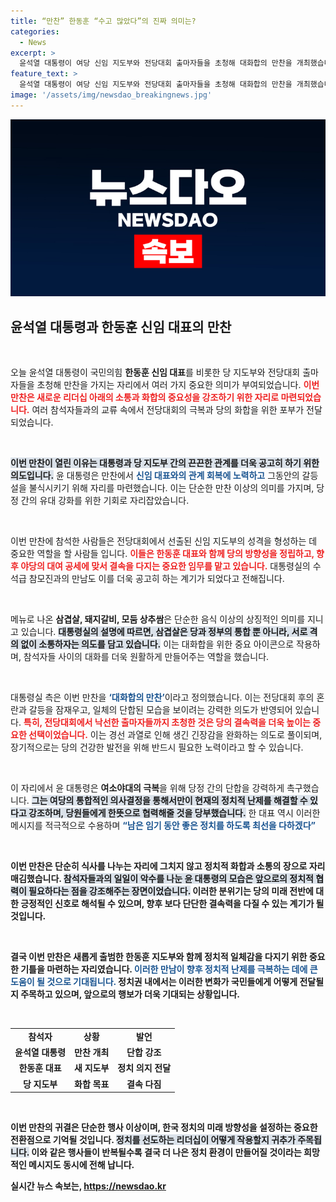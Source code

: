```yaml
---
title: “만찬” 한동훈 “수고 많았다”의 진짜 의미는?
categories:
  - News
excerpt: >
  윤석열 대통령이 여당 신임 지도부와 전당대회 출마자들을 초청해 대화합의 만찬을 개최했습니다. 삼겹살과 갈비로 소통의 장을 마련한 이번 만찬은 당내 갈등 해소와 화합의 의지를 다짐하는 자리로 주목받고 있습니다.
feature_text: >
  윤석열 대통령이 여당 신임 지도부와 전당대회 출마자들을 초청해 대화합의 만찬을 개최했습니다. 삼겹살과 갈비로 소통의 장을 마련한 이번 만찬은 당내 갈등 해소와 화합의 의지를 다짐하는 자리로 주목받고 있습니다.
image: '/assets/img/newsdao_breakingnews.jpg'
---
```


<p><img src="/assets/img/newsdao_breakingnews.jpg" alt="ontimetimes 속보" /></p>

<h2 data-ke-size="size26">윤석열 대통령과 한동훈 신임 대표의 만찬</h2>

<p data-ke-size="size16">&nbsp;</p>

<p>오늘 윤석열 대통령이 국민의힘 <b>한동훈 신임 대표</b>를 비롯한 당 지도부와 전당대회 출마자들을 초청해 만찬을 가지는 자리에서 여러 가지 중요한 의미가 부여되었습니다. <b><span style="color: #ee2323;">이번 만찬은 새로운 리더십 아래의 소통과 화합의 중요성을 강조하기 위한 자리로 마련되었습니다.</span></b> 여러 참석자들과의 교류 속에서 전당대회의 극복과 당의 화합을 위한 포부가 전달되었습니다. </p>

<p data-ke-size="size16">&nbsp;</p>

<p><b><span style="background-color: #21538527;">이번 만찬이 열린 이유는 대통령과 당 지도부 간의 끈끈한 관계를 더욱 공고히 하기 위한 의도입니다.</span></b> 윤 대통령은 만찬에서 <b><span style="color: #1a5490;">신임 대표와의 관계 회복에 노력하고</span></b> 그동안의 갈등설을 불식시키기 위해 자리를 마련했습니다. 이는 단순한 만찬 이상의 의미를 가지며, 당정 간의 유대 강화를 위한 기회로 자리잡았습니다.</p>

<p data-ke-size="size16">&nbsp;</p>

<p>이번 만찬에 참석한 사람들은 전당대회에서 선출된 신임 지도부의 성격을 형성하는 데 중요한 역할을 할 사람들 입니다. <b><span style="color: #ee2323;">이들은 한동훈 대표와 함께 당의 방향성을 정립하고, 향후 야당의 대여 공세에 맞서 결속을 다지는 중요한 임무를 맡고 있습니다.</span></b> 대통령실의 수석급 참모진과의 만남도 이를 더욱 공고히 하는 계기가 되었다고 전해집니다.</p>

<p data-ke-size="size16">&nbsp;</p>

<p>메뉴로 나온 <b>삼겹살, 돼지갈비, 모둠 상추쌈</b>은 단순한 음식 이상의 상징적인 의미를 지니고 있습니다. <b><span style="background-color: #21538527;">대통령실의 설명에 따르면, 삼겹살은 당과 정부의 통합 뿐 아니라, 서로 격의 없이 소통하자는 의도를 담고 있습니다.</span></b> 이는 대화합을 위한 중요 아이콘으로 작용하며, 참석자들 사이의 대화를 더욱 원활하게 만들어주는 역할을 했습니다.</p>

<p data-ke-size="size16">&nbsp;</p>

<p>대통령실 측은 이번 만찬을 <b><span style="color: #1a5490;">‘대화합의 만찬’</span></b>이라고 정의했습니다. 이는 전당대회 후의 혼란과 갈등을 잠재우고, 일체의 단합된 모습을 보이려는 강력한 의도가 반영되어 있습니다. <b><span style="color: #ee2323;">특히, 전당대회에서 낙선한 출마자들까지 초청한 것은 당의 결속력을 더욱 높이는 중요한 선택이었습니다.</span></b> 이는 경선 과열로 인해 생긴 긴장감을 완화하는 의도로 풀이되며, 장기적으로는 당의 건강한 발전을 위해 반드시 필요한 노력이라고 할 수 있습니다.</p>

<p data-ke-size="size16">&nbsp;</p>

<p>이 자리에서 윤 대통령은 <b>여소야대의 극복</b>을 위해 당정 간의 단합을 강력하게 촉구했습니다. <b><span style="background-color: #21538527;">그는 여당의 통합적인 의사결정을 통해서만이 현재의 정치적 난제를 해결할 수 있다고 강조하며, 당원들에게 한뜻으로 협력해줄 것을 당부했습니다.</span></b> 한 대표 역시 이러한 메시지를 적극적으로 수용하며 <b><span style="color: #1a5490;">“남은 임기 동안 좋은 정치를 하도록 최선을 다하겠다”</span></b고 의지를 밝혔습니다.</p>

<p data-ke-size="size16">&nbsp;</p>

<p>이번 만찬은 단순히 식사를 나누는 자리에 그치지 않고 <b>정치적 화합과 소통의 장</b>으로 자리매김했습니다. <b><span style="background-color: #21538527;">참석자들과의 일일이 악수를 나눈 윤 대통령의 모습은 앞으로의 정치적 협력이 필요하다는 점을 강조해주는 장면이었습니다.</span></b> 이러한 분위기는 당의 미래 전반에 대한 긍정적인 신호로 해석될 수 있으며, 향후 보다 단단한 결속력을 다질 수 있는 계기가 될 것입니다.</p>

<p data-ke-size="size16">&nbsp;</p>

<p>결국 이번 만찬은 새롭게 출범한 한동훈 지도부와 함께 <b>정치적 일체감을 다지기 위한 중요한 기틀을 마련하는 자리</b>였습니다. <b><span style="color: #1a5490;">이러한 만남이 향후 정치적 난제를 극복하는 데에 큰 도움이 될 것으로 기대됩니다.</span></b> 정치권 내에서는 이러한 변화가 국민들에게 어떻게 전달될지 주목하고 있으며, 앞으로의 행보가 더욱 기대되는 상황입니다.</p>

<p data-ke-size="size16">&nbsp;</p>

<table>
<tr>
<td style="text-align: center; height: 17px;"><b>참석자</b></td>
<td style="text-align: center; height: 17px;"><b>상황</b></td>
<td style="text-align: center; height: 17px;"><b>발언</b></td>
</tr>
<tr>
<td style="text-align: center; height: 17px;"><b>윤석열 대통령</b></td>
<td style="text-align: center; height: 17px;"><b>만찬 개최</b></td>
<td style="text-align: center; height: 17px;"><b>단합 강조</b></td>
</tr>
<tr>
<td style="text-align: center; height: 17px;"><b>한동훈 대표</b></td>
<td style="text-align: center; height: 17px;"><b>새 지도부</b></td>
<td style="text-align: center; height: 17px;"><b>정치 의지 전달</b></td>
</tr>
<tr>
<td style="text-align: center; height: 17px;"><b>당 지도부</b></td>
<td style="text-align: center; height: 17px;"><b>화합 목표</b></td>
<td style="text-align: center; height: 17px;"><b>결속 다짐</b></td>
</tr>
</table>

<p data-ke-size="size16">&nbsp;</p>

<p>이번 만찬의 귀결은 단순한 행사 이상이며, 한국 정치의 <b>미래 방향성을 설정하는 중요한 전환점</b>으로 기억될 것입니다. <b><span style="background-color: #21538527;">정치를 선도하는 리더십이 어떻게 작용할지 귀추가 주목됩니다.</span></b> 이와 같은 행사들이 반복될수록 결국 더 나은 정치 환경이 만들어질 것이라는 희망적인 메시지도 동시에 전해 납니다.</p>
실시간 뉴스 속보는, <a href="https://newsdao.kr" rel="dofollow">https://newsdao.kr</a>


